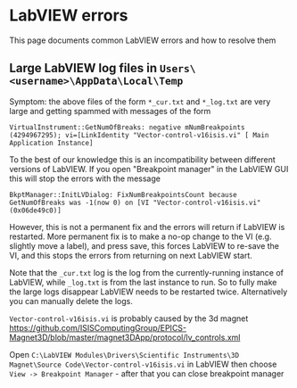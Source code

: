 # LabVIEW errors

This page documents common LabVIEW errors and how to resolve them

## Large LabVIEW log files in `Users\<username>\AppData\Local\Temp`

Symptom: the above files of the form `*_cur.txt` and `*_log.txt` are very large and getting spammed with messages of the form 

```
VirtualInstrument::GetNumOfBreaks: negative mNumBreakpoints (4294967295); vi=[LinkIdentity "Vector-control-v16isis.vi" [ Main Application Instance]
```

To the best of our knowledge this is an incompatibility between different versions of LabVIEW. If you open "Breakpoint manager" in the LabVIEW GUI this will stop the errors with the message 

```
BkptManager::InitLVDialog: FixNumBreakpointsCount because GetNumOfBreaks was -1(now 0) on [VI "Vector-control-v16isis.vi" (0x06de49c0)]
```

However, this is not a permanent fix and the errors will return if LabVIEW is restarted. More permanent fix is to make a no-op change to the VI (e.g. slightly move a label), and press save, this forces LabVIEW to re-save the VI, and this stops the errors from returning on next LabVIEW start.

Note that the `_cur.txt` log is the log from the currently-running instance of LabVIEW, while `_log.txt` is from the last instance to run. So to fully make the large logs disappear LabVIEW needs to be restarted twice. Alternatively you can manually delete the logs.

`Vector-control-v16isis.vi` is probably caused by the 3d magnet https://github.com/ISISComputingGroup/EPICS-Magnet3D/blob/master/magnet3DApp/protocol/lv_controls.xml

Open `C:\LabVIEW Modules\Drivers\Scientific Instruments\3D Magnet\Source Code\Vector-control-v16isis.vi` in LabVIEW then choose `View -> Breakpoint Manager` - after that you can close breakpoint manager
